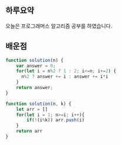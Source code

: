 ## 하루요약
오늘은 프로그래머스 알고리즘 공부를 하였습니다.
## 배운점
```js
function solution(n) {
    var answer = 0;
    for(let i = n%2 ? 1 : 2; i<=n; i+=2) {
      n%2 ? answer += i : answer += i*i  
    }
    return answer;
}
```
```js
function solution(n, k) {
    let arr = []
    for(let i = 1; n>=i; i++){
        if(!(i%k)) arr.push(i)
    }
    return arr
}
```